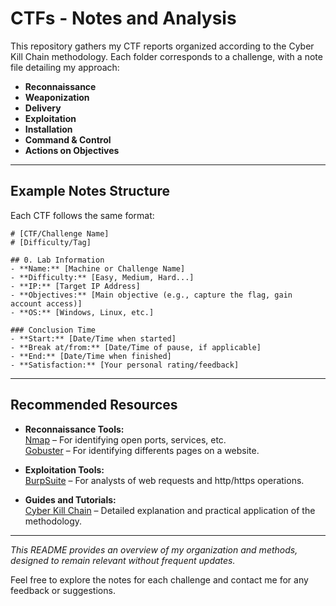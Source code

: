 # CTFs - Notes and Analysis

This repository gathers my CTF reports organized according to the Cyber Kill Chain methodology. Each folder corresponds to a challenge, with a note file detailing my approach:

- **Reconnaissance**
- **Weaponization**
- **Delivery**
- **Exploitation**
- **Installation**
- **Command & Control**
- **Actions on Objectives**

---

## Example Notes Structure

Each CTF follows the same format:

~~~
# [CTF/Challenge Name]
# [Difficulty/Tag]

## 0. Lab Information
- **Name:** [Machine or Challenge Name]
- **Difficulty:** [Easy, Medium, Hard...]
- **IP:** [Target IP Address]
- **Objectives:** [Main objective (e.g., capture the flag, gain account access)]
- **OS:** [Windows, Linux, etc.]

### Conclusion Time
- **Start:** [Date/Time when started]
- **Break at/from:** [Date/Time of pause, if applicable]
- **End:** [Date/Time when finished]
- **Satisfaction:** [Your personal rating/feedback]
~~~

---

## Recommended Resources

- **Reconnaissance Tools:**  
  [Nmap](https://nmap.org/) – For identifying open ports, services, etc.  
  [Gobuster](https://www.kali.org/tools/gobuster/) – For identifying differents pages on a website.

- **Exploitation Tools:**  
  [BurpSuite](https://portswigger.net/burp) – For analysts of web requests and http/https operations.

- **Guides and Tutorials:**  
  [Cyber Kill Chain](https://en.wikipedia.org/wiki/Cyber_kill_chain) – Detailed explanation and practical application of the methodology.


---

*This README provides an overview of my organization and methods, designed to remain relevant without frequent updates.*

Feel free to explore the notes for each challenge and contact me for any feedback or suggestions.
